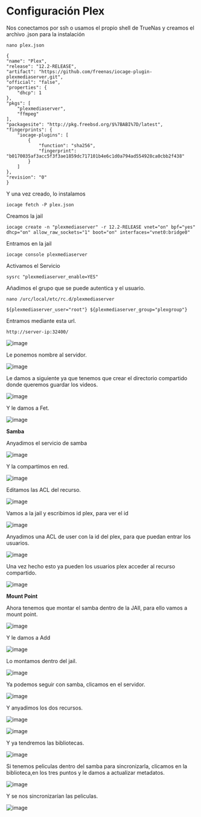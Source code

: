 # **Configuración Plex**

Nos conectamos por ssh o usamos el propio shell de TrueNas y creamos el archivo .json para la instalación

`nano plex.json`

    {
    "name": "Plex",
    "release": "12.2-RELEASE",
    "artifact": "https://github.com/freenas/iocage-plugin-plexmediaserver.git",
    "official": "false",
    "properties": {
        "dhcp": 1
    },
    "pkgs": [
        "plexmediaserver",
        "ffmpeg"
    ],
    "packagesite": "http://pkg.freebsd.org/$%7BABI%7D/latest",
    "fingerprints": {
        "iocage-plugins": [
            {
                "function": "sha256",
                "fingerprint": "b0170035af3acc5f3f3ae1859dc717101b4e6c1d0a794ad554928ca0cbb2f438"
            }
        ]
    },
    "revision": "0"
    }
Y una vez creado, lo instalamos

`iocage fetch -P plex.json`

Creamos la jail

`iocage create -n "plexmediaserver" -r 12.2-RELEASE vnet="on" bpf="yes" dhcp="on" allow_raw_sockets="1" boot="on" interfaces="vnet0:bridge0"`

Entramos en la jail

`iocage console plexmediaserver`

Activamos el Servicio

`sysrc "plexmediaserver_enable=YES"`

Añadimos el grupo que se puede autentica y el usuario.

`nano /urc/local/etc/rc.d/plexmediaserver`

`${plexmediaserver_user="root"}
${plexmediaserver_group="plexgroup"}`

Entramos mediante esta url.

`http://server-ip:32400/`


![image](https://user-images.githubusercontent.com/84206290/119529165-23dcc080-bd82-11eb-939d-d3d828d0f3e3.png)

Le ponemos nombre al servidor.

![image](https://user-images.githubusercontent.com/84206290/119529252-37882700-bd82-11eb-8564-0128cb33302a.png)


Le damos a siguiente ya que tenemos que crear el directorio compartido donde queremos guardar los videos.

![image](https://user-images.githubusercontent.com/84206290/119529854-c432e500-bd82-11eb-87b7-4224db824167.png)


Y le damos a Fet.

![image](https://user-images.githubusercontent.com/84206290/119529972-dd3b9600-bd82-11eb-8d60-48141472fd27.png)


**Samba**

Anyadimos el servicio de samba


![image](https://user-images.githubusercontent.com/84206290/119530474-53d89380-bd83-11eb-9677-2b9b2c8c1bee.png)

Y la compartimos en red.

![image](https://user-images.githubusercontent.com/84206290/119530633-7b2f6080-bd83-11eb-895f-39e6eeec9aa6.png)

Editamos las ACL del recurso.

![image](https://user-images.githubusercontent.com/84206290/119530741-97330200-bd83-11eb-9bf7-c735b0684f60.png)


Vamos a la jail y escribimos id plex, para ver el id

![image](https://user-images.githubusercontent.com/84206290/119530836-aca82c00-bd83-11eb-945b-034978a1b536.png)


Anyadimos una ACL de user con la id del plex, para que puedan entrar los usuarios.

![image](https://user-images.githubusercontent.com/84206290/119530910-be89cf00-bd83-11eb-8cab-6fea4c61c1ea.png)


Una vez hecho esto ya pueden los usuarios plex acceder al recurso compartido.

![image](https://user-images.githubusercontent.com/91557892/171187746-0aab912f-a6ed-4e11-a5ae-9289fdd8c1a5.png)

**Mount Point**

Ahora tenemos que montar el samba dentro de la JAIl, para ello vamos a mount point.

![image](https://user-images.githubusercontent.com/84206290/119531340-1c1e1b80-bd84-11eb-8c1a-2e187f836a15.png)

Y le damos a Add

![image](https://user-images.githubusercontent.com/84206290/119531419-2dffbe80-bd84-11eb-9595-9c566ef774a2.png)

Lo montamos dentro del jail.

![image](https://user-images.githubusercontent.com/84206290/119531512-4a036000-bd84-11eb-97e4-7a6a846f36bb.png)


Ya podemos seguir con samba, clicamos en el servidor.

![image](https://user-images.githubusercontent.com/84206290/119531706-7d45ef00-bd84-11eb-904e-cf150a56450a.png)


Y anyadimos los dos recursos.

![image](https://user-images.githubusercontent.com/84206290/119531884-a797ac80-bd84-11eb-8cc5-6d4e18878d0f.png)


![image](https://user-images.githubusercontent.com/84206290/119532984-b29f0c80-bd85-11eb-9d04-f0b85873c117.png)


Y ya tendremos las bibliotecas.

![image](https://user-images.githubusercontent.com/84206290/119532347-170d9c00-bd85-11eb-82b2-4f5da31b4613.png)


Si tenemos peliculas dentro del samba para sincronizarla, clicamos en la biblioteca,en los tres puntos y le damos a actualizar metadatos.

![image](https://user-images.githubusercontent.com/84206290/119532684-648a0900-bd85-11eb-8452-de60d76f10b1.png)

Y se nos sincronizarían las peliculas.

![image](https://user-images.githubusercontent.com/84206290/119532787-7f5c7d80-bd85-11eb-814a-3dafce4416ac.png)


